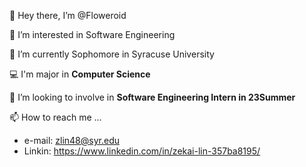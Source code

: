👋 Hey there, I’m @Floweroid

👀 I’m interested in Software Engineering

🏫 I’m currently Sophomore in Syracuse University

💻 I'm major in **Computer Science**

💞️ I’m looking to involve in **Software Engineering Intern in 23Summer**

📫 How to reach me ...
- e-mail: <zlin48@syr.edu>
- Linkin: <https://www.linkedin.com/in/zekai-lin-357ba8195/>


<!---
Floweroid/Floweroid is a ✨ special ✨ repository because its `README.md` (this file) appears on your GitHub profile.
You can click the Preview link to take a look at your changes.
--->
